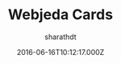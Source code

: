---
title: Webjeda Cards
github: https://github.com/sharu725/cards
demo: https://webjeda.com/cards
author: sharathdt
ssg:
  - Jekyll
cms:
  - No Cms
date: 2016-06-16T10:12:17.000Z
github_branch: master
description: A bootstrap based minimal jekyll theme
stale: false
---